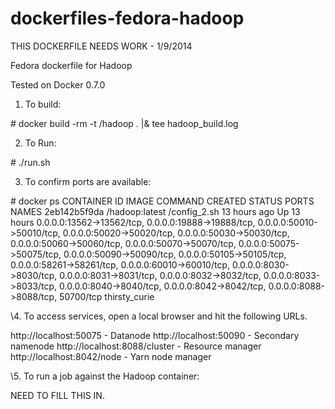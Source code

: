dockerfiles-fedora-hadoop
========================

THIS DOCKERFILE NEEDS WORK - 1/9/2014

Fedora dockerfile for Hadoop

Tested on Docker 0.7.0

1. To build:

\# docker build -rm -t <username>/hadoop . |& tee hadoop_build.log

2. To Run:

\# ./run.sh

3. To confirm ports are available:

\# docker ps 
CONTAINER ID        IMAGE       COMMAND       CREATED       STATUS    PORTS      NAMES
2eb142b5f9da        <username>/hadoop:latest   /config_2.sh        13 hours ago        Up 13 hours         0.0.0.0:13562->13562/tcp, 0.0.0.0:19888->19888/tcp, 0.0.0.0:50010->50010/tcp, 0.0.0.0:50020->50020/tcp, 0.0.0.0:50030->50030/tcp, 0.0.0.0:50060->50060/tcp, 0.0.0.0:50070->50070/tcp, 0.0.0.0:50075->50075/tcp, 0.0.0.0:50090->50090/tcp, 0.0.0.0:50105->50105/tcp, 0.0.0.0:58261->58261/tcp, 0.0.0.0:60010->60010/tcp, 0.0.0.0:8030->8030/tcp, 0.0.0.0:8031->8031/tcp, 0.0.0.0:8032->8032/tcp, 0.0.0.0:8033->8033/tcp, 0.0.0.0:8040->8040/tcp, 0.0.0.0:8042->8042/tcp, 0.0.0.0:8088->8088/tcp, 50700/tcp   thirsty_curie       


\4. To access services, open a local browser and hit the following URLs.

http://localhost:50075 - Datanode
http://localhost:50090 - Secondary namenode
http://localhost:8088/cluster - Resource manager
http://localhost:8042/node - Yarn node manager


\5. To run a job against the Hadoop container:

NEED TO FILL THIS IN.


